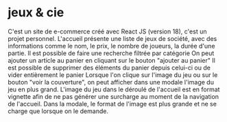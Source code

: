 # jeux & cie 
C'est un site de e-commerce créé avec React JS (version 18), c'est un projet personnel.
L'accueil présente une liste de jeux de société, avec des informations comme le nom, le prix, le nombre de joueurs, la durée d'une partie.
Il est possible de faire une recherche filtrée par catégorie
On peut ajouter un article au panier en cliquant sur le bouton "ajouter au panier"
Il est possible de supprimer des éléments du panier depuis celui-ci ou de vider entièrement le panier
Lorsque l'on clique sur l'image du jeu ou sur le bouton "voir la couverture", on peut afficher dans une modale l'image du jeu en plus grand.
L'image du jeu dans le déroulé de l'accueil est en format vignette afin de ne pas générer une surcharge au moment de la navigation de l'accueil. 
Dans la modale, le format de l'image est plus grande et ne se charge que lorsque on le demande. 
